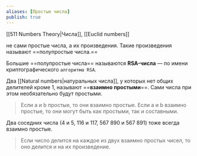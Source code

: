 ```yaml
---
aliases: [Простые числа]
publish: true
---
```


[[511 Numbers Theory|Числа]], [[Euclid numbers]]

не сами простые числа, а их произведения. Такие произведения называют ==полупростые числа.==

Большие ==полупростые числа== называются **RSA-числа** — по имени криптографического `алгоритма RSA`.

Два [[Natural numbers|натуральных числа]], у которых нет общих делителей кроме 1, называют ==**взаимно простыми**==. Сами числа при этом необязательно будут простыми.

>Если a и b простые, то они взаимно простые.
  Если a и b взаимно простые, то они могут быть как простыми, так и составными.

Два соседних числа (4 и 5, 116 и 117, 567 890 и 567 891) тоже всегда взаимно простые.


> Если число делится на каждое из двух взаимно простых чисел, то оно делится и на их произведение.